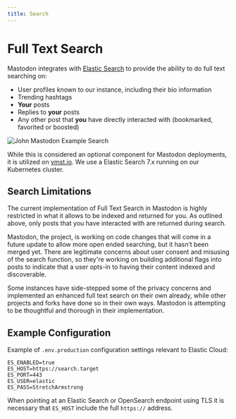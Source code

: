 ```yaml
---
title: Search
---
```


# Full Text Search

Mastodon integrates with [Elastic Search](https://www.elastic.co/elasticsearch/) to provide the ability to do full text searching on:

- User profiles known to our instance, including their bio information
- Trending hashtags
- **Your** posts
- Replies to **your** posts
- Any other post that **you** have directly interacted with (bookmarked, favorited or boosted)

![John Mastodon Example Search](/john-mastodon.jpg)

While this is considered an optional component for Mastodon deployments, it is utilized on [vmst.io](https://vmst.io).
We use a Elastic Search 7.x running on our Kubernetes cluster.

## Search Limitations

The current implementation of Full Text Search in Mastodon is highly restricted in what it allows to be indexed and returned for you.
As outlined above, only posts that you have interacted with are returned during search.

Mastodon, the project, is working on code changes that will come in a future update to allow more open ended searching, but it hasn’t been merged yet.
There are legitimate concerns about user consent and misusing of the search function, so they're working on building additional flags into posts to indicate that a user opts-in to having their content indexed and discoverable.

Some instances have side-stepped some of the privacy concerns and implemented an enhanced full text search on their own already, while other projects and forks have done so in their own ways.
Mastodon is attempting to be thoughtful and thorough in their implementation.

## Example Configuration

Example of `.env.production` configuration settings relevant to Elastic Cloud:

```text
ES_ENABLED=true
ES_HOST=https://search.target
ES_PORT=443
ES_USER=elastic
ES_PASS=StretchArmstrong
```

When pointing at an Elastic Search or OpenSearch endpoint using TLS it is necessary that `ES_HOST` include the full `https://` address.
